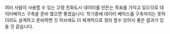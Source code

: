 여러 사람이 사용할 수 있는 고령 친화도시 데이터를 만든는 목표를 가지고 있으므로 데이터베이스 구축을 준비 했으면 좋겠습니다.
학기중에 데이터 베이스를 구축까지는 못하더라도 설계하고 준비하면 깃 허브에도 더 체계적으로 정리 할수 있어서 좋은 결과가 있을 것 같습니다.
